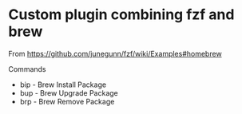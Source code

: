 # Custom plugin combining fzf and brew
From https://github.com/junegunn/fzf/wiki/Examples#homebrew

Commands
- bip - Brew Install Package
- bup - Brew Upgrade Package
- brp - Brew Remove Package


